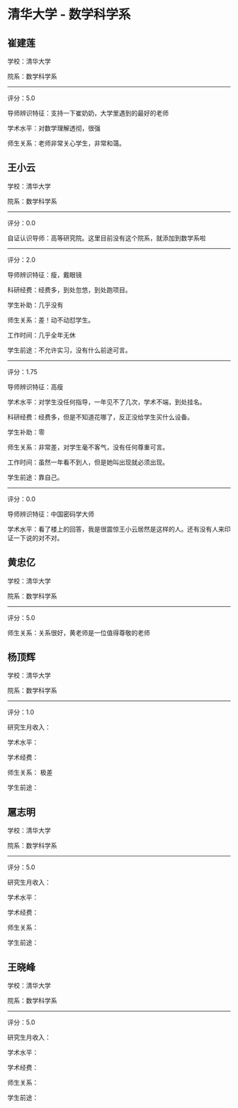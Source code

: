 # 清华大学 - 数学科学系

## 崔建莲

学校：清华大学

院系：数学科学系

* * *

评分：5.0

导师辨识特征：支持一下崔奶奶，大学里遇到的最好的老师

学术水平：对数学理解透彻，很强

师生关系：老师非常关心学生，非常和蔼。

## 王小云

学校：清华大学

院系：数学科学系

* * *

评分：0.0

自证认识导师：高等研究院。这里目前没有这个院系，就添加到数学系啦

* * *

评分：2.0

导师辨识特征：瘦，戴眼镜

科研经费：经费多，到处忽悠，到处跑项目。

学生补助：几乎没有

师生关系：差！动不动怼学生。

工作时间：几乎全年无休

学生前途：不允许实习，没有什么前途可言。

* * *

评分：1.75

导师辨识特征：高瘦

学术水平：对学生没任何指导，一年见不了几次，学术不端，到处挂名。

科研经费：经费多，但是不知道花哪了，反正没给学生买什么设备。

学生补助：零

师生关系：非常差，对学生毫不客气，没有任何尊重可言。

工作时间：虽然一年看不到人，但是她叫出现就必须出现。

学生前途：靠自己。

* * *

评分：0.0

导师辨识特征：中国密码学大师

学术水平：看了楼上的回答，我是很震惊王小云居然是这样的人。还有没有人来印证一下说的对不对。

## 黄忠亿

学校：清华大学

院系：数学科学系

* * *

评分：5.0

师生关系：关系很好，黄老师是一位值得尊敬的老师

## 杨顶辉

学校：清华大学

院系：数学科学系

* * *

评分：1.0

研究生月收入：

学术水平：

学术经费：

师生关系： 极差

学生前途：

## 扈志明

学校：清华大学

院系：数学科学系

* * *

评分：5.0

研究生月收入：

学术水平：

学术经费：

师生关系：

学生前途：

## 王晓峰

学校：清华大学

院系：数学科学系

* * *

评分：5.0

研究生月收入：

学术水平：

学术经费：

师生关系：

学生前途：